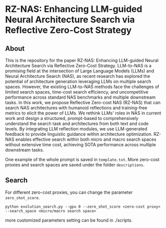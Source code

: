 # RZ-NAS: Enhancing LLM-guided Neural Architecture Search via Reflective Zero-Cost Strategy

## About
This is the repository for the paper RZ-NAS: Enhancing LLM-guided Neural Architecture Search via Reflective Zero-Cost Strategy. 
LLM-to-NAS is a promising field at the intersection of Large Language Models (LLMs) and Neural Architecture Search (NAS), as recent research has explored the potential of architecture generation leveraging LLMs on multiple search spaces. However, the existing LLM-to-NAS methods face the challenges of limited search spaces, time-cost search efficiency, and uncompetitive performance across standard NAS benchmarks and multiple downstream tasks. In this work, we propose Reflective Zero-cost NAS (RZ-NAS) that can search NAS architectures with humanoid reflections and training-free metrics to elicit the power of LLMs. We rethink LLMs' roles in NAS in current work and design a structured, prompt-based to comprehensively understand the search task and architectures from both text and code levels. By integrating LLM reflection modules, we use LLM-generated feedback to provide linguistic guidance within architecture optimization. RZ-NAS enables effective search within both micro and macro search spaces without extensive time cost, achieving SOTA performance across multiple downstream tasks. 

One example of the whole prompt is saved in `template.txt`. More zero-cost proxies and search spaces are saved under the folder `descriptions`. 


## Search

For different zero-cost proxies, you can change the parameter `zero_shot_score`.

```
python evolution_search.py --gpu 0 --zero_shot_score <zero-cost proxy> --search_space <micro/macro search space> 
```

more customized parameters setting can be found in ./scripts.



